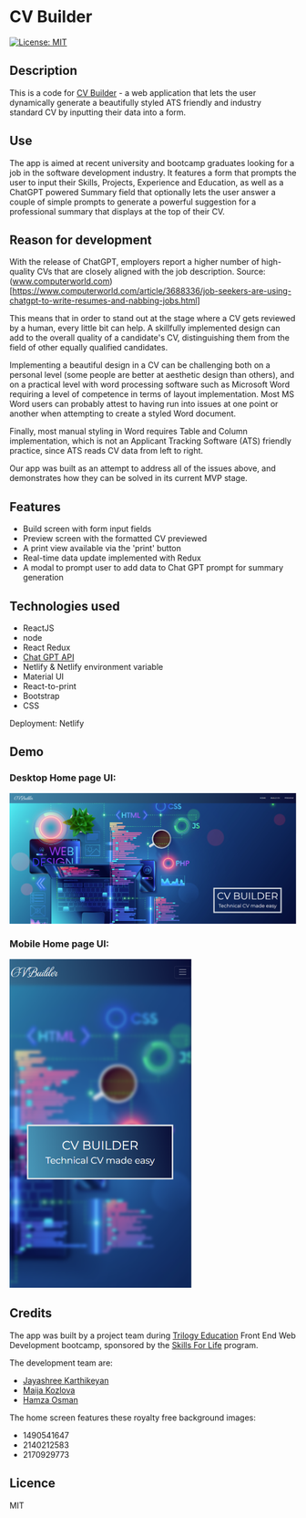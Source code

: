 # CV Builder
[![License: MIT](https://img.shields.io/badge/License-MIT-yellow.svg)](https://opensource.org/licenses/MIT)

## Description
This is a code for [CV Builder](https://main--serene-kelpie-1e2c47.netlify.app/) - a web application that lets the user dynamically generate a beautifully styled ATS friendly and industry standard CV by inputting their data into a form. 

## Use
The app is aimed at recent university and bootcamp graduates looking for a job in the software development industry. It features a form that prompts the user to input their Skills, Projects, Experience and Education, as well as a ChatGPT powered Summary field that optionally lets the user answer a couple of simple prompts to generate a powerful suggestion for a professional summary that displays at the top of their CV.

## Reason for development
With the release of ChatGPT, employers report a higher number of high-quality CVs that are closely aligned with the job description. Source: (www.computerworld.com)[https://www.computerworld.com/article/3688336/job-seekers-are-using-chatgpt-to-write-resumes-and-nabbing-jobs.html]

This means that in order to stand out at the stage where a CV gets reviewed by a human, every little bit can help. A skillfully implemented design can add to the overall quality of a candidate's CV, distinguishing them from the field of other equally qualified candidates. 

Implementing a beautiful design in a CV can be challenging both on a personal level (some people are better at aesthetic design than others), and on a practical level with word processing software such as Microsoft Word requiring a level of competence in terms of layout implementation. Most MS Word users can probably attest to having run into issues at one point or another when attempting to create a styled Word document.

Finally, most manual styling in Word requires Table and Column implementation, which is not an Applicant Tracking Software (ATS) friendly practice, since ATS reads CV data from left to right.

Our app was built as an attempt to address all of the issues above, and demonstrates how they can be solved in its current MVP stage.


## Features
* Build screen with form input fields
* Preview screen with the formatted CV previewed
* A print view available via the 'print' button
* Real-time data update implemented with Redux 
* A modal to prompt user to add data to Chat GPT prompt for summary generation


## Technologies used
* ReactJS
* node
* React Redux
* [Chat GPT API](https://platform.openai.com/docs)
* Netlify & Netlify environment variable 
* Material UI
* React-to-print
* Bootstrap
* CSS

Deployment: Netlify


## Demo
### Desktop Home page UI:
<img src="./src/assets/demo/desktop.png" alt="Desktop Home" width="900"/>

### Mobile Home page UI:
<img src="./src/assets/demo/mobile.png" alt="Mobile Home" width="320"/>


## Credits

The app was built by a project team during [Trilogy Education](https://2u.com/) Front End Web Development bootcamp, sponsored by the [Skills For Life](https://skillsforlife.edx.org/) program.

The development team are:

* [Jayashree Karthikeyan](https://github.com/JayaPK21)
* [Maija Kozlova](https://github.com/maijako)
* [Hamza Osman](https://github.com/Realstranger01)

The home screen features these royalty free background images:
* 1490541647
* 2140212583
* 2170929773


## Licence
MIT
